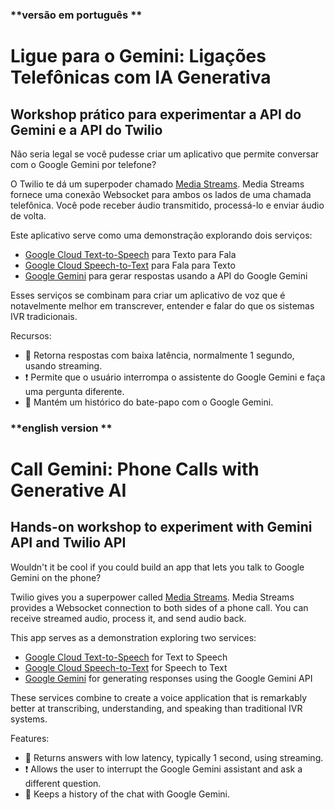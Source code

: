 ### **versão em português **

# **Ligue para o Gemini: Ligações Telefônicas com IA Generativa**

## Workshop prático para experimentar a API do Gemini e a API do Twilio

Não seria legal se você pudesse criar um aplicativo que permite conversar com o Google Gemini por telefone?

O Twilio te dá um superpoder chamado [Media Streams](https://twilio.com/media-streams). Media Streams fornece uma conexão Websocket para ambos os lados de uma chamada telefônica. Você pode receber áudio transmitido, processá-lo e enviar áudio de volta.

Este aplicativo serve como uma demonstração explorando dois serviços:
- [Google Cloud Text-to-Speech](https://cloud.google.com/tts/) para Texto para Fala
- [Google Cloud Speech-to-Text](https://cloud.google.com/stt/) para Fala para Texto
- [Google Gemini](https://ai.google.dev/gemini) para gerar respostas usando a API do Google Gemini

Esses serviços se combinam para criar um aplicativo de voz que é notavelmente melhor em transcrever, entender e falar do que os sistemas IVR tradicionais.

Recursos:
- 🏁 Retorna respostas com baixa latência, normalmente 1 segundo, usando streaming.
- ❗️ Permite que o usuário interrompa o assistente do Google Gemini e faça uma pergunta diferente.
- 📔 Mantém um histórico do bate-papo com o Google Gemini.

### **english version **

# **Call Gemini: Phone Calls with Generative AI**

## Hands-on workshop to experiment with Gemini API and Twilio API

Wouldn't it be cool if you could build an app that lets you talk to Google Gemini on the phone? 

Twilio gives you a superpower called [Media Streams](https://twilio.com/media-streams). Media Streams provides a Websocket connection to both sides of a phone call. You can receive streamed audio, process it, and send audio back.

This app serves as a demonstration exploring two services:
- [Google Cloud Text-to-Speech](https://cloud.google.com/tts/) for Text to Speech
- [Google Cloud Speech-to-Text](https://cloud.google.com/stt/) for Speech to Text
- [Google Gemini](https://ai.google.dev/gemini) for generating responses using the Google Gemini API

These services combine to create a voice application that is remarkably better at transcribing, understanding, and speaking than traditional IVR systems.

Features:
- 🏁 Returns answers with low latency, typically 1 second, using streaming.
- ❗️ Allows the user to interrupt the Google Gemini assistant and ask a different question.
- 📔 Keeps a history of the chat with Google Gemini.
